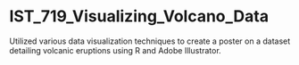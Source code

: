 # IST_719_Visualizing_Volcano_Data

Utilized various data visualization techniques to create a poster on a dataset detailing volcanic eruptions using R and Adobe Illustrator. 
